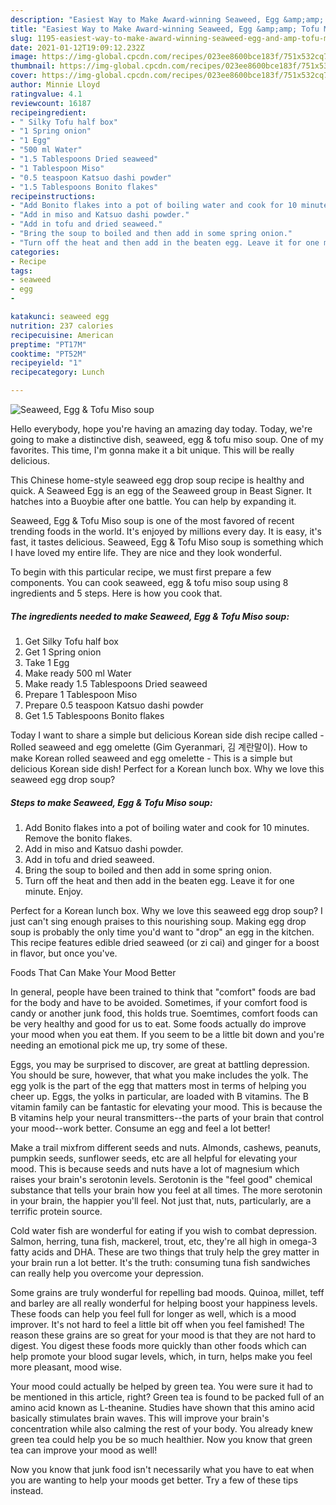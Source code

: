 ```yaml
---
description: "Easiest Way to Make Award-winning Seaweed, Egg &amp;amp; Tofu Miso soup"
title: "Easiest Way to Make Award-winning Seaweed, Egg &amp;amp; Tofu Miso soup"
slug: 1195-easiest-way-to-make-award-winning-seaweed-egg-and-amp-tofu-miso-soup
date: 2021-01-12T19:09:12.232Z
image: https://img-global.cpcdn.com/recipes/023ee8600bce183f/751x532cq70/seaweed-egg-tofu-miso-soup-recipe-main-photo.jpg
thumbnail: https://img-global.cpcdn.com/recipes/023ee8600bce183f/751x532cq70/seaweed-egg-tofu-miso-soup-recipe-main-photo.jpg
cover: https://img-global.cpcdn.com/recipes/023ee8600bce183f/751x532cq70/seaweed-egg-tofu-miso-soup-recipe-main-photo.jpg
author: Minnie Lloyd
ratingvalue: 4.1
reviewcount: 16187
recipeingredient:
- " Silky Tofu half box"
- "1 Spring onion"
- "1 Egg"
- "500 ml Water"
- "1.5 Tablespoons Dried seaweed"
- "1 Tablespoon Miso"
- "0.5 teaspoon Katsuo dashi powder"
- "1.5 Tablespoons Bonito flakes"
recipeinstructions:
- "Add Bonito flakes into a pot of boiling water and cook for 10 minutes. Remove the bonito flakes."
- "Add in miso and Katsuo dashi powder."
- "Add in tofu and dried seaweed."
- "Bring the soup to boiled and then add in some spring onion."
- "Turn off the heat and then add in the beaten egg. Leave it for one minute. Enjoy."
categories:
- Recipe
tags:
- seaweed
- egg
- 

katakunci: seaweed egg  
nutrition: 237 calories
recipecuisine: American
preptime: "PT17M"
cooktime: "PT52M"
recipeyield: "1"
recipecategory: Lunch

---
```



![Seaweed, Egg &amp; Tofu Miso soup](https://img-global.cpcdn.com/recipes/023ee8600bce183f/751x532cq70/seaweed-egg-tofu-miso-soup-recipe-main-photo.jpg)

Hello everybody, hope you're having an amazing day today. Today, we're going to make a distinctive dish, seaweed, egg &amp; tofu miso soup. One of my favorites. This time, I'm gonna make it a bit unique. This will be really delicious.

This Chinese home-style seaweed egg drop soup recipe is healthy and quick. A Seaweed Egg is an egg of the Seaweed group in Beast Signer. It hatches into a Buoybie after one battle. You can help by expanding it.

Seaweed, Egg &amp; Tofu Miso soup is one of the most favored of recent trending foods in the world. It's enjoyed by millions every day. It is easy, it's fast, it tastes delicious. Seaweed, Egg &amp; Tofu Miso soup is something which I have loved my entire life. They are nice and they look wonderful.


To begin with this particular recipe, we must first prepare a few components. You can cook seaweed, egg &amp; tofu miso soup using 8 ingredients and 5 steps. Here is how you cook that.

<!--inarticleads1-->

##### The ingredients needed to make Seaweed, Egg &amp; Tofu Miso soup:

1. Get  Silky Tofu half box
1. Get 1 Spring onion
1. Take 1 Egg
1. Make ready 500 ml Water
1. Make ready 1.5 Tablespoons Dried seaweed
1. Prepare 1 Tablespoon Miso
1. Prepare 0.5 teaspoon Katsuo dashi powder
1. Get 1.5 Tablespoons Bonito flakes


Today I want to share a simple but delicious Korean side dish recipe called - Rolled seaweed and egg omelette (Gim Gyeranmari, 김 계란말이). How to make Korean rolled seaweed and egg omelette - This is a simple but delicious Korean side dish! Perfect for a Korean lunch box. Why we love this seaweed egg drop soup? 

<!--inarticleads2-->

##### Steps to make Seaweed, Egg &amp; Tofu Miso soup:

1. Add Bonito flakes into a pot of boiling water and cook for 10 minutes. Remove the bonito flakes.
1. Add in miso and Katsuo dashi powder.
1. Add in tofu and dried seaweed.
1. Bring the soup to boiled and then add in some spring onion.
1. Turn off the heat and then add in the beaten egg. Leave it for one minute. Enjoy.


Perfect for a Korean lunch box. Why we love this seaweed egg drop soup? I just can&#39;t sing enough praises to this nourishing soup. Making egg drop soup is probably the only time you&#39;d want to &#34;drop&#34; an egg in the kitchen. This recipe features edible dried seaweed (or zi cai) and ginger for a boost in flavor, but once you&#39;ve. 

Foods That Can Make Your Mood Better


In general, people have been trained to think that "comfort" foods are bad for the body and have to be avoided. Sometimes, if your comfort food is candy or another junk food, this holds true. Soemtimes, comfort foods can be very healthy and good for us to eat. Some foods actually do improve your mood when you eat them. If you seem to be a little bit down and you're needing an emotional pick me up, try some of these.

Eggs, you may be surprised to discover, are great at battling depression. You should be sure, however, that what you make includes the yolk. The egg yolk is the part of the egg that matters most in terms of helping you cheer up. Eggs, the yolks in particular, are loaded with B vitamins. The B vitamin family can be fantastic for elevating your mood. This is because the B vitamins help your neural transmitters--the parts of your brain that control your mood--work better. Consume an egg and feel a lot better!

Make a trail mixfrom different seeds and nuts. Almonds, cashews, peanuts, pumpkin seeds, sunflower seeds, etc are all helpful for elevating your mood. This is because seeds and nuts have a lot of magnesium which raises your brain's serotonin levels. Serotonin is the "feel good" chemical substance that tells your brain how you feel at all times. The more serotonin in your brain, the happier you'll feel. Not just that, nuts, particularly, are a terrific protein source.

Cold water fish are wonderful for eating if you wish to combat depression. Salmon, herring, tuna fish, mackerel, trout, etc, they're all high in omega-3 fatty acids and DHA. These are two things that truly help the grey matter in your brain run a lot better. It's the truth: consuming tuna fish sandwiches can really help you overcome your depression. 

Some grains are truly wonderful for repelling bad moods. Quinoa, millet, teff and barley are all really wonderful for helping boost your happiness levels. These foods can help you feel full for longer as well, which is a mood improver. It's not hard to feel a little bit off when you feel famished! The reason these grains are so great for your mood is that they are not hard to digest. You digest these foods more quickly than other foods which can help promote your blood sugar levels, which, in turn, helps make you feel more pleasant, mood wise.

Your mood could actually be helped by green tea. You were sure it had to be mentioned in this article, right? Green tea is found to be packed full of an amino acid known as L-theanine. Studies have shown that this amino acid basically stimulates brain waves. This will improve your brain's concentration while also calming the rest of your body. You already knew green tea could help you be so much healthier. Now you know that green tea can improve your mood as well!

Now you know that junk food isn't necessarily what you have to eat when you are wanting to help your moods get better. Try  a few  of  these  tips  instead.


